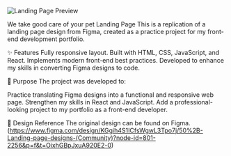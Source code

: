 ![Landing Page Preview](./src/img/Care.png)

We take good care of your pet Landing Page This is a replication of a landing page design from Figma, created as a practice project for my front-end development portfolio.

✨ Features Fully responsive layout. Built with HTML, CSS, JavaScript, and React. Implements modern front-end best practices. Developed to enhance my skills in converting Figma designs to code.

🎯 Purpose The project was developed to:

Practice translating Figma designs into a functional and responsive web page. Strengthen my skills in React and JavaScript. Add a professional-looking project to my portfolio as a front-end developer.

📌 Design Reference The original design can be found on Figma. (https://www.figma.com/design/KGgih4S1ICfsWgwL3Tpo7j/50%2B-Landing-page-designs-(Community)?node-id=801-2256&p=f&t=OixhGBpJxuA920E2-0) 
